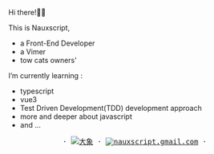 Hi there!👋🏻

This is Nauxscript, 

- a Front-End Developer
- a Vimer
- tow cats owners'

I’m currently learning :

- typescript
- vue3
- Test Driven Development(TDD) development approach
- more and deeper about javascript
- and ...

<p align="center">
  <samp>
    ·
    <a targeg="_blank" href="http://nauxscript.com"><img src="https://img.shields.io/badge/-Blog-blue" alt="大象" /></a>
    ·
    <a href="mailto:nauxscript.gmail.com"><img src="https://img.shields.io/badge/-Email-%23ff69b4" alt="nauxscript.gmail.com" /></a>
    ·
  </samp>
</p>
